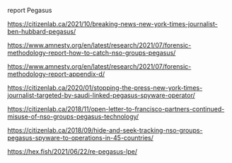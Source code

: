 report
Pegasus 

https://citizenlab.ca/2021/10/breaking-news-new-york-times-journalist-ben-hubbard-pegasus/

https://www.amnesty.org/en/latest/research/2021/07/forensic-methodology-report-how-to-catch-nso-groups-pegasus/

https://www.amnesty.org/en/latest/research/2021/07/forensic-methodology-report-appendix-d/

https://citizenlab.ca/2020/01/stopping-the-press-new-york-times-journalist-targeted-by-saudi-linked-pegasus-spyware-operator/

https://citizenlab.ca/2018/11/open-letter-to-francisco-partners-continued-misuse-of-nso-groups-pegasus-technology/

https://citizenlab.ca/2018/09/hide-and-seek-tracking-nso-groups-pegasus-spyware-to-operations-in-45-countries/

https://hex.fish/2021/06/22/re-pegasus-lpe/

